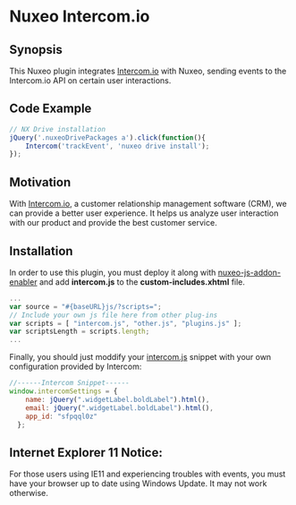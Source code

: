 # Nuxeo Intercom.io

## Synopsis

This Nuxeo plugin integrates [Intercom.io](https://www.intercom.io/) with Nuxeo, sending events to the Intercom.io API on certain user interactions.

## Code Example

``` javascript
// NX Drive installation
jQuery('.nuxeoDrivePackages a').click(function(){
	Intercom('trackEvent', 'nuxeo drive install');
});
```

## Motivation

With [Intercom.io](https://www.intercom.io/), a customer relationship management software (CRM), we can provide a better user experience. It helps us analyze user interaction with our product and provide the best customer service.

## Installation

In order to use this plugin, you must deploy it along with [nuxeo-js-addon-enabler](https://github.com/athento/nuxeo-js-addons-enabler) and add **intercom.js** to the **custom-includes.xhtml** file.

``` javascript
...
var source = "#{baseURL}js/?scripts=";
// Include your own js file here from other plug-ins
var scripts = [ "intercom.js", "other.js", "plugins.js" ];
var scriptsLength = scripts.length;
...
```

Finally, you should just moddify your [intercom.js](src/main/resources/web/nuxeo.war/scripts/intercom.js) snippet with your own configuration provided by Intercom:
``` javascript
//------Intercom Snippet------
window.intercomSettings = {
    name: jQuery(".widgetLabel.boldLabel").html(),
    email: jQuery(".widgetLabel.boldLabel").html(),
    app_id: "sfpqql0z"
  };
```

## Internet Explorer 11 Notice:

For those users using IE11 and experiencing troubles with events, you must have your browser up to date using Windows Update. It may not work otherwise.

